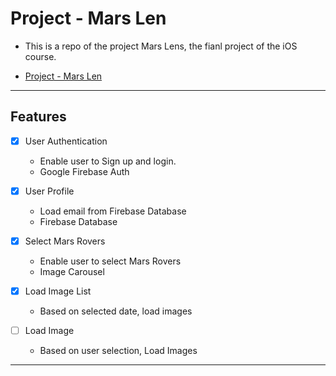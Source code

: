 # Project - Mars Len

- This is a repo of the project Mars Lens, the fianl project of the iOS course.

- [Project - Mars Len](#project---mars-len)

---

## Features

- [x] User Authentication

  - Enable user to Sign up and login.
  - Google Firebase Auth

- [x] User Profile

  - Load email from Firebase Database
  - Firebase Database

<!-- - [ ] User Image

  - Enable user to upadte their images
  - Google Firebase Database -->

- [x] Select Mars Rovers

  - Enable user to select Mars Rovers
  - Image Carousel

- [x] Load Image List

  - Based on selected date, load images

- [ ] Load Image
  - Based on user selection, Load Images

---
